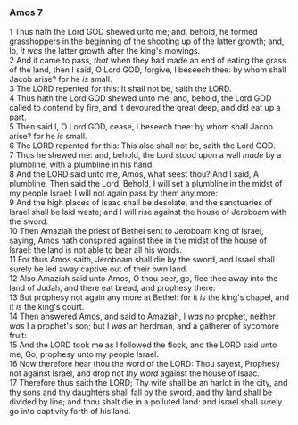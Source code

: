 ### Amos 7

1 Thus hath the Lord GOD shewed unto me; and, behold, he formed grasshoppers in the beginning of the shooting up of the latter growth; and, lo, *it was* the latter growth after the king's mowings.  
2 And it came to pass, *that* when they had made an end of eating the grass of the land, then I said, O Lord GOD, forgive, I beseech thee: by whom shall Jacob arise? for he *is* small.  
3 The LORD repented for this: It shall not be, saith the LORD.  
4 Thus hath the Lord GOD shewed unto me: and, behold, the Lord GOD called to contend by fire, and it devoured the great deep, and did eat up a part.  
5 Then said I, O Lord GOD, cease, I beseech thee: by whom shall Jacob arise? for he *is* small.  
6 The LORD repented for this: This also shall not be, saith the Lord GOD.  
7 Thus he shewed me: and, behold, the Lord stood upon a wall *made* by a plumbline, with a plumbline in his hand.  
8 And the LORD said unto me, Amos, what seest thou? And I said, A plumbline. Then said the Lord, Behold, I will set a plumbline in the midst of my people Israel: I will not again pass by them any more:  
9 And the high places of Isaac shall be desolate, and the sanctuaries of Israel shall be laid waste; and I will rise against the house of Jeroboam with the sword.  
10 Then Amaziah the priest of Bethel sent to Jeroboam king of Israel, saying, Amos hath conspired against thee in the midst of the house of Israel: the land is not able to bear all his words.  
11 For thus Amos saith, Jeroboam shall die by the sword, and Israel shall surely be led away captive out of their own land.  
12 Also Amaziah said unto Amos, O thou seer, go, flee thee away into the land of Judah, and there eat bread, and prophesy there:  
13 But prophesy not again any more at Bethel: for it *is* the king's chapel, and it *is* the king's court.  
14 Then answered Amos, and said to Amaziah, I *was* no prophet, neither *was* I a prophet's son; but I *was* an herdman, and a gatherer of sycomore fruit:  
15 And the LORD took me as I followed the flock, and the LORD said unto me, Go, prophesy unto my people Israel.  
16 Now therefore hear thou the word of the LORD: Thou sayest, Prophesy not against Israel, and drop not *thy word* against the house of Isaac.  
17 Therefore thus saith the LORD; Thy wife shall be an harlot in the city, and thy sons and thy daughters shall fall by the sword, and thy land shall be divided by line; and thou shalt die in a polluted land: and Israel shall surely go into captivity forth of his land.  
